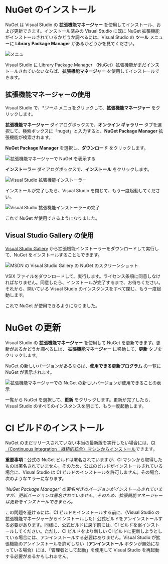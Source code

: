 ﻿<!-- Revision: 9c9849ea53f0dd154493f4a6d7c0765e77ad8260 2011/10/28 4:55:14 -->

# NuGet のインストール

NuGet は Visual Studio の **拡張機能マネージャー** を使用してインストール、および更新できます。インストール済みの Visual Studio に既に NuGet 拡張機能がインストールされているかどうか調べるには、Visual Studio の **ツール** メニューに **Library Package Manager** があるかどうかを見てください。

![メニュ](images/Menu.png)

Visual Studio に Library Package Manager （NuGet）拡張機能がまだインストールされていないならば、**拡張機能マネージャー** を使用してインストールできます。

## 拡張機能マネージャーの使用

Visual Studio で、**ツール* メニュをクリックして、**拡張機能マネージャー** をクリックします。

**拡張機能マネージャー** ダイアログボックスで、**オンライン ギャラリー** タブを選択して、検索ボックスに「nuget」と入力すると、**NuGet Package Manager** 拡張機能が検索されます。

**NuGet Package Manager** を選択し、**ダウンロード** をクリックします。

![拡張機能マネージャーで NuGet を表示する](images/extension-manager-with-nuget.png)

**インストーラー** ダイアログボックスで、**インストール** をクリックします。

![Visual Studio 拡張機能インストーラー](images/visual-studio-extension-installer.png)

インストールが完了したら、Visual Studio を閉じて、もう一度起動してください。

![Visual Studio 拡張機能インストーラーの完了](images/visual-studio-extension-installer-complete.png)

これで NuGet が使用できるようになりました。

## Visual Studio Gallery の使用

[vsg]:http://visualstudiogallery.msdn.microsoft.com/27077b70-9dad-4c64-adcf-c7cf6bc9970c

[Visual Studio Gallery][vsg] から拡張機能インストーラーをダウンロードして実行して、NuGet をインストールすることもできます。

![MSDN の Visual Studio Gallery の NuGet のスクリーンショット](images/Visual-Studio-Gallery-Download.PNG)

VSIX ファイルをダウンロードして、実行します。ライセンス条項に同意しなければなりません。同意したら、インストールが完了するまで、お待ちください。それから、開いている Visual Studio のインスタンスをすべて閉じ、もう一度起動します。

これで NuGet が使用できるようになりました。

# NuGet の更新

Visual Studio の **拡張機能マネージャー** を使用して NuGet を更新できます。更新があるかどうか調べるには、 **拡張機能マネージャー** に移動して、**更新** タブをクリックします。

NuGet の新しいバージョンがあるならば、**使用できる更新プログラム** の一覧に NuGet が表示されます。

![拡張機能マネージャーでの NuGet の新しいバージョンが使用できることの表示](images/visual-studio-extension-update-check.png)

一覧から NuGet を選択して、**更新** をクリックします。更新が完了したら、Visual Studio のすべてのインスタンスを閉じて、もう一度起動します。

# CI ビルドのインストール

NuGet のまだリリースされていない本当の最新版を実行したい場合には、[CI（Continuous Integration：継続的統合）マシンからインストール](http://ci.nuget.org:8080/guestAuth/repository/download/bt4/.lastSuccessful/VisualStudioAddIn/NuGet.Tools.vsix)できます。

**重要事項**：公式の NuGet ビルドは署名されていますが、CI マシンから取得したものは署名されていません。そのため、公式のビルドがインストールされている場合に、Visual Studio は CI ビルドのインストールを許可しません。その場合、次のようなエラーになります。

*'NuGet Package Manager' の署名付きのバージョンがインストールされていますが、更新バージョンは署名されていません。そのため、拡張機能マネージャーは更新をインストールできません。*

この問題を避けるには、CI ビルドをインストールする前に、（Visual Studio の拡張機能マネージャーからインストールした）公式ビルドをアンインストールする必要があります。同様に、公式ビルドに戻す前には、CI ビルドを案インストールしてください。ただし、CI ビルドをより新しい CI ビルドに更新しようとしている場合には、アンインストールする必要はありません。Visual Studio が拡張機能のアンインストールを許可しない（**アンインストール** ボタンが無効になっている場合）には、「管理者として起動」を使用して Visual Studio を再起動する必要があるかもしれません。
